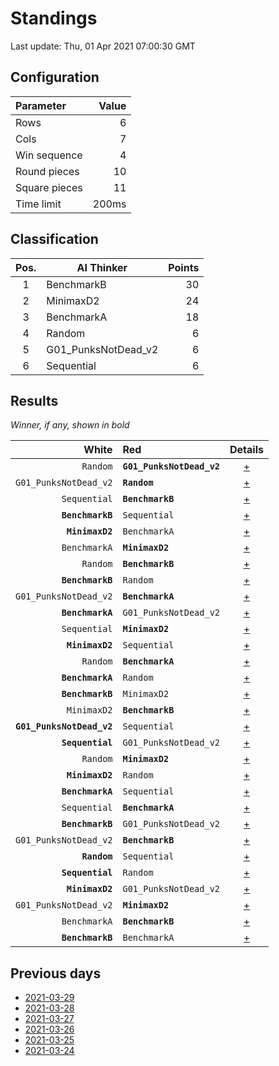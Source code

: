 # Standings

Last update: Thu, 01 Apr 2021 07:00:30 GMT

## Configuration

| Parameter      | Value             |
|:-------------- | ----------------: |
| Rows          | 6        |
| Cols          | 7        |
| Win sequence  | 4 |
| Round pieces  | 10  |
| Square pieces | 11 |
| Time limit    | 200ms     |

## Classification

| Pos. | AI Thinker | Points |
|:----:| ---------- | -----: |
| 1 | BenchmarkB | 30 |
| 2 | MinimaxD2 | 24 |
| 3 | BenchmarkA | 18 |
| 4 | Random | 6 |
| 5 | G01_PunksNotDead_v2 | 6 |
| 6 | Sequential | 6 |

## Results

_Winner, if any, shown in bold_

| White |   Red   | Details |
| -----:|:------- | :-----: |
| `Random` | **`G01_PunksNotDead_v2`** | [+](results/RandomvsG01_PunksNotDead_v2.txt) |
| `G01_PunksNotDead_v2` | **`Random`** | [+](results/G01_PunksNotDead_v2vsRandom.txt) |
| `Sequential` | **`BenchmarkB`** | [+](results/SequentialvsBenchmarkB.txt) |
| **`BenchmarkB`** | `Sequential` | [+](results/BenchmarkBvsSequential.txt) |
| **`MinimaxD2`** | `BenchmarkA` | [+](results/MinimaxD2vsBenchmarkA.txt) |
| `BenchmarkA` | **`MinimaxD2`** | [+](results/BenchmarkAvsMinimaxD2.txt) |
| `Random` | **`BenchmarkB`** | [+](results/RandomvsBenchmarkB.txt) |
| **`BenchmarkB`** | `Random` | [+](results/BenchmarkBvsRandom.txt) |
| `G01_PunksNotDead_v2` | **`BenchmarkA`** | [+](results/G01_PunksNotDead_v2vsBenchmarkA.txt) |
| **`BenchmarkA`** | `G01_PunksNotDead_v2` | [+](results/BenchmarkAvsG01_PunksNotDead_v2.txt) |
| `Sequential` | **`MinimaxD2`** | [+](results/SequentialvsMinimaxD2.txt) |
| **`MinimaxD2`** | `Sequential` | [+](results/MinimaxD2vsSequential.txt) |
| `Random` | **`BenchmarkA`** | [+](results/RandomvsBenchmarkA.txt) |
| **`BenchmarkA`** | `Random` | [+](results/BenchmarkAvsRandom.txt) |
| **`BenchmarkB`** | `MinimaxD2` | [+](results/BenchmarkBvsMinimaxD2.txt) |
| `MinimaxD2` | **`BenchmarkB`** | [+](results/MinimaxD2vsBenchmarkB.txt) |
| **`G01_PunksNotDead_v2`** | `Sequential` | [+](results/G01_PunksNotDead_v2vsSequential.txt) |
| **`Sequential`** | `G01_PunksNotDead_v2` | [+](results/SequentialvsG01_PunksNotDead_v2.txt) |
| `Random` | **`MinimaxD2`** | [+](results/RandomvsMinimaxD2.txt) |
| **`MinimaxD2`** | `Random` | [+](results/MinimaxD2vsRandom.txt) |
| **`BenchmarkA`** | `Sequential` | [+](results/BenchmarkAvsSequential.txt) |
| `Sequential` | **`BenchmarkA`** | [+](results/SequentialvsBenchmarkA.txt) |
| **`BenchmarkB`** | `G01_PunksNotDead_v2` | [+](results/BenchmarkBvsG01_PunksNotDead_v2.txt) |
| `G01_PunksNotDead_v2` | **`BenchmarkB`** | [+](results/G01_PunksNotDead_v2vsBenchmarkB.txt) |
| **`Random`** | `Sequential` | [+](results/RandomvsSequential.txt) |
| **`Sequential`** | `Random` | [+](results/SequentialvsRandom.txt) |
| **`MinimaxD2`** | `G01_PunksNotDead_v2` | [+](results/MinimaxD2vsG01_PunksNotDead_v2.txt) |
| `G01_PunksNotDead_v2` | **`MinimaxD2`** | [+](results/G01_PunksNotDead_v2vsMinimaxD2.txt) |
| `BenchmarkA` | **`BenchmarkB`** | [+](results/BenchmarkAvsBenchmarkB.txt) |
| **`BenchmarkB`** | `BenchmarkA` | [+](results/BenchmarkBvsBenchmarkA.txt) |

## Previous days

* [2021-03-29](../2021-03-29/standings.md)
* [2021-03-28](../2021-03-28/standings.md)
* [2021-03-27](../2021-03-27/standings.md)
* [2021-03-26](../2021-03-26/standings.md)
* [2021-03-25](../2021-03-25/standings.md)
* [2021-03-24](../2021-03-24/standings.md)
